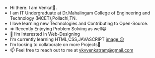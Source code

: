 - Hi there. I am Venkat👋.
- I am IT Undergraduate at Dr.Mahalingam College of Engineering and Technology (MCET),Pollachi,TN.
- I love learning new Technologies and Contributing to Open-Source.
- => Recently Enjoying Problem Solving as well😁
- 👀 I’m Interested in Web-Designing
- I’m currently learning HTML,CSS,JAVASCRIPT <image:😒>
- I’m looking to collaborate on more Projects🤗
- 📫 Feel free to reach out to me at vkvvenkatram@gmail.com

<!---
Venkatlm10/Venkatlm10 is a ✨ special ✨ repository because its `README.md` (this file) appears on your GitHub profile.
You can click the Preview link to take a look at your changes.
--->
